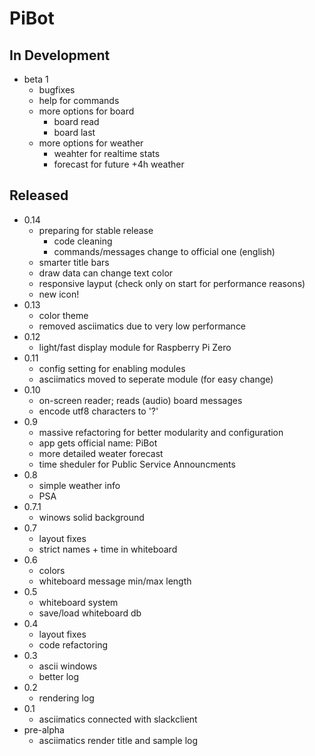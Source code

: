 # PiBot

## In Development
- beta 1
    - bugfixes
    - help for commands
    - more options for board
        - board read
        - board last
    - more options for weather
        - weahter for realtime stats
        - forecast for future +4h weather

## Released
- 0.14
    - preparing for stable release
        - code cleaning
        - commands/messages change to official one (english)
    - smarter title bars
    - draw data can change text color
    - responsive layput (check only on start for performance reasons)
    - new icon!
- 0.13
    - color theme
    - removed asciimatics due to very low performance
- 0.12
    - light/fast display module for Raspberry Pi Zero
- 0.11
    - config setting for enabling modules
    - asciimatics moved to seperate module (for easy change)
- 0.10
    - on-screen reader; reads (audio) board messages
    - encode utf8 characters to '?'
- 0.9
    - massive refactoring for better modularity and configuration
    - app gets official name: PiBot
    - more detailed weater forecast
    - time sheduler for Public Service Announcments
- 0.8
    - simple weather info
    - PSA
- 0.7.1
    - winows solid background
- 0.7
    - layout fixes
    - strict names + time in whiteboard
- 0.6
    - colors
    - whiteboard message min/max length
- 0.5
    - whiteboard system
    - save/load whiteboard db
- 0.4
    - layout fixes
    - code refactoring
- 0.3
    - ascii windows
    - better log
- 0.2
    - rendering log
- 0.1
    - asciimatics connected with slackclient
- pre-alpha
    - asciimatics render title and sample log






